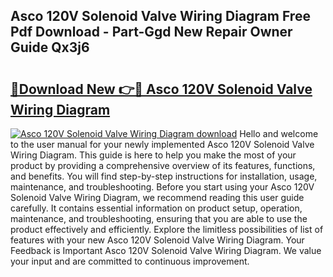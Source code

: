 ## Asco 120V Solenoid Valve Wiring Diagram Free Pdf Download - Part-Ggd New Repair Owner Guide Qx3j6

# <h2><a href="http://dfth3a.blite.top/?on=Asco+120V+Solenoid+Valve+Wiring+Diagram">🔗Download New 👉🔴 Asco 120V Solenoid Valve Wiring Diagram</a></h2>

[![Asco 120V Solenoid Valve Wiring Diagram download](https://i.imgur.com/lujVjoI.png)](http://dfth3a.blite.top/?on=Asco+120V+Solenoid+Valve+Wiring+Diagram)
Hello and welcome to the user manual for your newly implemented Asco 120V Solenoid Valve Wiring Diagram. This guide is here to help you make the most of your product by providing a comprehensive overview of its features, functions, and benefits. You will find step-by-step instructions for installation, usage, maintenance, and troubleshooting. Before you start using your Asco 120V Solenoid Valve Wiring Diagram, we recommend reading this user guide carefully. It contains essential information on product setup, operation, maintenance, and troubleshooting, ensuring that you are able to use the product effectively and efficiently. Explore the limitless possibilities of list of features with your new Asco 120V Solenoid Valve Wiring Diagram. Your Feedback is Important Asco 120V Solenoid Valve Wiring Diagram. We value your input and are committed to continuous improvement.
